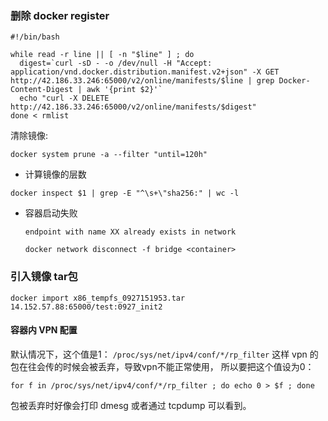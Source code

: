 ### 删除 docker register 

	
	#!/bin/bash

	while read -r line || [ -n "$line" ] ; do
	  digest=`curl -sD - -o /dev/null -H "Accept: application/vnd.docker.distribution.manifest.v2+json" -X GET http://42.186.33.246:65000/v2/online/manifests/$line | grep Docker-Content-Digest | awk '{print $2}'`
	  echo "curl -X DELETE http://42.186.33.246:65000/v2/online/manifests/$digest"
	done < rmlist
	
清除镜像:

```
docker system prune -a --filter "until=120h"
```	
	
* 计算镜像的层数

 `docker inspect $1 | grep -E "^\s+\"sha256:" | wc -l`
 
 
* 容器启动失败

	```	
	endpoint with name XX already exists in network
	```
	
	```
	docker network disconnect -f bridge <container>
	```
	
### 引入镜像 tar包

```
docker import x86_tempfs_0927151953.tar 14.152.57.88:65000/test:0927_init2
```


#### 容器内 VPN 配置

默认情况下，这个值是1： `/proc/sys/net/ipv4/conf/*/rp_filter` 这样 vpn 的包在往会传的时候会被丢弃，导致vpn不能正常使用， 所以要把这个值设为0：

```
for f in /proc/sys/net/ipv4/conf/*/rp_filter ; do echo 0 > $f ; done
```

包被丢弃时好像会打印 dmesg 或者通过 tcpdump 可以看到。